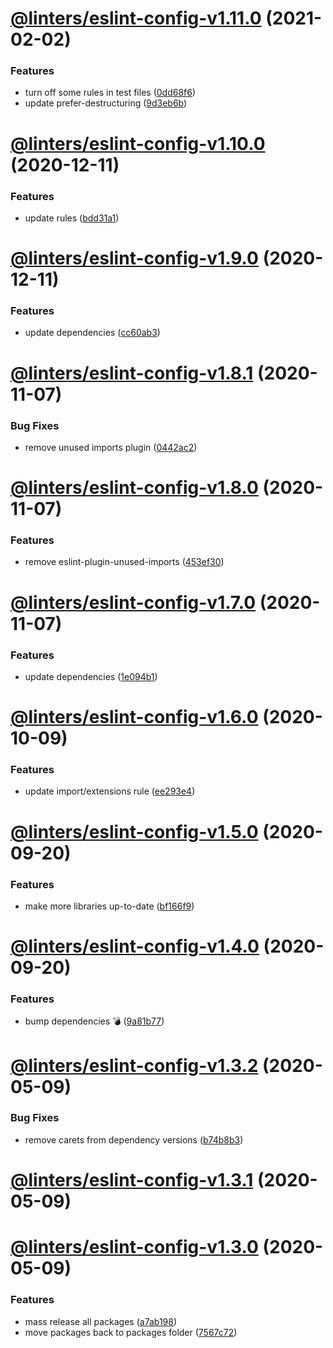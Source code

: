 # [@linters/eslint-config-v1.11.0](https://github.com/developer239/linters/compare/@linters/eslint-config-v1.10.0...@linters/eslint-config-v1.11.0) (2021-02-02)


### Features

* turn off some rules in test files ([0dd68f6](https://github.com/developer239/linters/commit/0dd68f61d4706816310e2ff0761ed2b2e862fd79))
* update prefer-destructuring ([9d3eb6b](https://github.com/developer239/linters/commit/9d3eb6b0c306073c5f8a8631b94a497137f08ac2))

# [@linters/eslint-config-v1.10.0](https://github.com/developer239/linters/compare/@linters/eslint-config-v1.9.0...@linters/eslint-config-v1.10.0) (2020-12-11)


### Features

* update rules ([bdd31a1](https://github.com/developer239/linters/commit/bdd31a1e65a6e68dca3232a216b5952fee893798))

# [@linters/eslint-config-v1.9.0](https://github.com/developer239/linters/compare/@linters/eslint-config-v1.8.1...@linters/eslint-config-v1.9.0) (2020-12-11)


### Features

* update dependencies ([cc60ab3](https://github.com/developer239/linters/commit/cc60ab39ae9454b463be90b60bdc46d3285f51ad))

# [@linters/eslint-config-v1.8.1](https://github.com/developer239/linters/compare/@linters/eslint-config-v1.8.0...@linters/eslint-config-v1.8.1) (2020-11-07)


### Bug Fixes

* remove unused imports plugin ([0442ac2](https://github.com/developer239/linters/commit/0442ac25bd06d7f9dd7d682e6b82b203fbfa8596))

# [@linters/eslint-config-v1.8.0](https://github.com/developer239/linters/compare/@linters/eslint-config-v1.7.0...@linters/eslint-config-v1.8.0) (2020-11-07)


### Features

* remove eslint-plugin-unused-imports ([453ef30](https://github.com/developer239/linters/commit/453ef30132c00215356a38e7f1dbf97bedd8eede))

# [@linters/eslint-config-v1.7.0](https://github.com/developer239/linters/compare/@linters/eslint-config-v1.6.0...@linters/eslint-config-v1.7.0) (2020-11-07)


### Features

* update dependencies ([1e094b1](https://github.com/developer239/linters/commit/1e094b137f6d74d3e9f930a0c90501a1a5b4034e))

# [@linters/eslint-config-v1.6.0](https://github.com/developer239/linters/compare/@linters/eslint-config-v1.5.0...@linters/eslint-config-v1.6.0) (2020-10-09)


### Features

* update import/extensions rule ([ee293e4](https://github.com/developer239/linters/commit/ee293e4dd6b5c092ff7a7a3c244fad5b1a7b54cf))

# [@linters/eslint-config-v1.5.0](https://github.com/developer239/linters/compare/@linters/eslint-config-v1.4.0...@linters/eslint-config-v1.5.0) (2020-09-20)


### Features

* make more libraries up-to-date ([bf166f9](https://github.com/developer239/linters/commit/bf166f9d7432b41588f7d7d883248273fcf9c03f))

# [@linters/eslint-config-v1.4.0](https://github.com/developer239/linters/compare/@linters/eslint-config-v1.3.2...@linters/eslint-config-v1.4.0) (2020-09-20)


### Features

* bump dependencies 💣 ([9a81b77](https://github.com/developer239/linters/commit/9a81b773be6e80179c959a4672a7e037721bbd5c))

# [@linters/eslint-config-v1.3.2](https://github.com/developer239/linters/compare/@linters/eslint-config-v1.3.1...@linters/eslint-config-v1.3.2) (2020-05-09)


### Bug Fixes

* remove carets from dependency versions ([b74b8b3](https://github.com/developer239/linters/commit/b74b8b3b4c4c2e3afe3c1c9130262844ae515364))

# [@linters/eslint-config-v1.3.1](https://github.com/developer239/linters/compare/@linters/eslint-config-v1.3.0...@linters/eslint-config-v1.3.1) (2020-05-09)

# [@linters/eslint-config-v1.3.0](https://github.com/developer239/linters/compare/@linters/eslint-config-v1.2.0...@linters/eslint-config-v1.3.0) (2020-05-09)


### Features

* mass release all packages ([a7ab198](https://github.com/developer239/linters/commit/a7ab198fe829a1621f9dcb6c4adf04d406331b9e))
* move packages back to packages folder ([7567c72](https://github.com/developer239/linters/commit/7567c72db65a8fbe356e72fe59d8ba2c64e13305))
